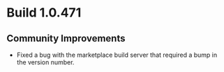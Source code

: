 # Build 1.0.471

## Community Improvements
- Fixed a bug with the marketplace build server that required a bump in the version number.